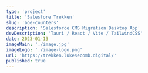 ```yaml
---
type: 'project'
title: 'Salesfore Trekken'
slug: 'aoe-counters'
description: 'Salesforce CMS Migration Desktop App'
devDescription: 'Tauri / React / Vite / TailwindCSS'
date: 2023-01-13
imageMain: './image.jpg'
imageLogo: './image-logo.png'
url: 'https://trekken.lukesecomb.digital/'
published: true
---
```

